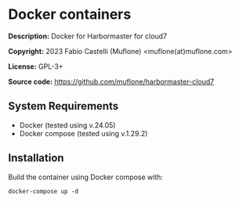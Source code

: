 Docker containers
=================
**Description:** Docker for Harbormaster for cloud7

**Copyright:** 2023 Fabio Castelli (Muflone) <muflone(at)muflone.com>

**License:** GPL-3+

**Source code:** https://github.com/muflone/harbormaster-cloud7

System Requirements
-------------------

* Docker (tested using v.24.05)
* Docker compose (tested using v.1.29.2)

Installation
------------

Build the container using Docker compose with:

    docker-compose up -d

